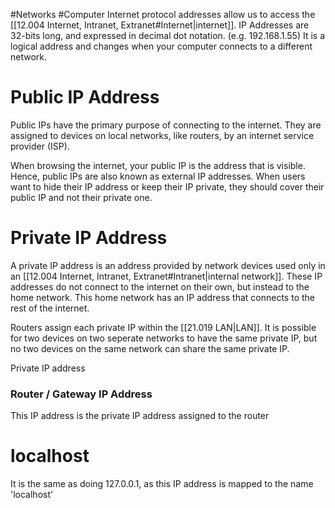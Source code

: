 #Networks #Computer 
Internet protocol addresses allow us to access the [[12.004 Internet, Intranet, Extranet#Internet|internet]]. 
IP Addresses are 32-bits long, and expressed in decimal dot notation. (e.g. 192.168.1.55)
It is a logical address and changes when your computer connects to a different network.

# Public IP Address
Public IPs have the primary purpose of connecting to the internet.
They are assigned to devices on local networks, like routers, by an internet service provider (ISP).

When browsing the internet, your public IP is the address that is visible. Hence, public IPs are also known as external IP addresses.
When users want to hide their IP address or keep their IP private, they should cover their public IP and not their private one.

# Private IP Address
A private IP address is an address provided by network devices used only in an [[12.004 Internet, Intranet, Extranet#Intranet|internal network]].
These IP addresses do not connect to the internet on their own, but instead to the home network.
This home network has an IP address that connects to the rest of the internet.

Routers assign each private IP within the [[21.019 LAN|LAN]]. It is possible for two devices on two seperate networks to have the same private IP, but no two devices on the same network can share the same private IP.

Private IP address 

### Router / Gateway IP Address
This IP address is the private IP address assigned to the router

# localhost
It is the same as doing 127.0.0.1, as this IP address is mapped to the name 'localhost'
